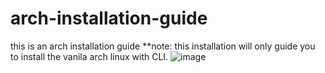 # arch-installation-guide
this is an arch installation guide
**note: this installation will only guide you to install the vanila arch linux with CLI.
![image](https://user-images.githubusercontent.com/51907689/111893773-03218300-8a40-11eb-9343-d3cc47674d55.png)


